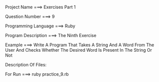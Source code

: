 Project Name ===> Exercises Part 1

Question Number ===> 9

Programming Language ===> Ruby

Program Description ===> The Ninth Exercise

Example ===> Write A Program That Takes A String And A Word From The User And Checks Whether The Desired Word Is Present In The String Or Not

Description Of Files:

For Run ===> ruby practice_9.rb

